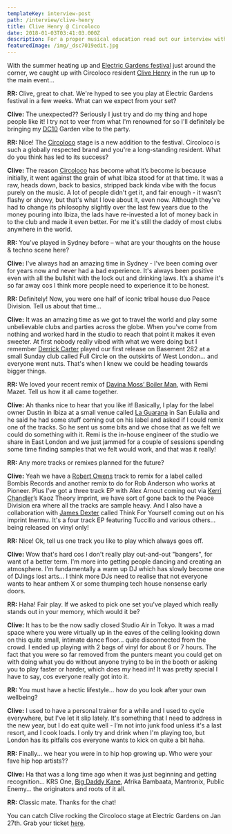 ```yaml
---
templateKey: interview-post
path: /interview/clive-henry
title: Clive Henry @ Circoloco
date: 2018-01-03T03:41:03.000Z
description: For a proper musical education read out our interview with DJ Clive.
featuredImage: /img/_dsc7019edit.jpg
---
```

With the summer heating up and [Electric Gardens festival](https://www.facebook.com/electricgardensfestival/) just around the corner, we caught up with Circoloco resident [Clive Henry](https://www.facebook.com/clivehenrymusic/) in the run up to the main event...

**RR:** Clive, great to chat. We're hyped to see you play at Electric Gardens festival in a few weeks. What can we expect from your set?

**Clive:** The unexpected?? Seriously I just try and do my thing and hope people like it! I try not to veer from what I'm renowned for so I'll definitely be bringing my [DC10](https://www.facebook.com/Dc10IbizaOfficial/) Garden vibe to the party.

**RR:** Nice! The [Circoloco](https://www.facebook.com/circolocoibiza/) stage is a new addition to the festival. Circoloco is such a globally respected brand and you're a long-standing resident. What do you think has led to its success?

**Clive:** The reason [Circoloco](https://www.facebook.com/circolocoibiza/) has become what it’s become is because initially, it went against the grain of what Ibiza stood for at that time. It was a raw, heads down, back to basics, stripped back kinda vibe with the focus purely on the music. A lot of people didn't get it, and fair enough - it wasn't flashy or showy, but that's what I love about it, even now. Although they've had to change its philosophy slightly over the last few years due to the money pouring into Ibiza, the lads have re-invested a lot of money back in to the club and made it even better. For me it's still the daddy of most clubs anywhere in the world.

**RR:** You’ve played in Sydney before – what are your thoughts on the house & techno scene here?

**Clive:** I've always had an amazing time in Sydney - I've been coming over for years now and never had a bad experience. It's always been positive even with all the bullshit with the lock out and drinking laws. It’s a shame it's so far away cos I think more people need to experience it to be honest.

**RR:** Definitely! Now, you were one half of iconic tribal house duo Peace Division. Tell us about that time...

**Clive:** It was an amazing time as we got to travel the world and play some unbelievable clubs and parties across the globe. When you've come from nothing and worked hard in the studio to reach that point it makes it even sweeter. At first nobody really vibed with what we were doing but I remember [Derrick Carter](https://www.facebook.com/Derrick-Carter-8264478846/) played our first release on Basement 282 at a small Sunday club called Full Circle on the outskirts of West London… and everyone went nuts. That's when I knew we could be heading towards bigger things.

**RR:** We loved your recent remix of [Davina Moss’ Boiler Man](https://l.facebook.com/l.php?u=https%3A%2F%2Fwww.beatport.com%2Ftrack%2Fboiler-man-clive-henry-and-remi-mazet-remix%2F9819687&h=ATPUUSKc9fZKcnTJhEKWC2HHNb_l3EyohS4Rv576r1kpp2G3z0GxQAQzWhGzyL-ImUIcqCCF2gANd5jCghJXoI6Xjwj5tU42Ff9g7lOdkI2s5VPoyYvrq5at), with Remi Mazet. Tell us how it all came together.

**Clive:** Ah thanks nice to hear that you like it! Basically, I play for the label owner Dustin in Ibiza at a small venue called [La Guarana](https://www.facebook.com/guaranaibiza/) in San Eulalia and he said he had some stuff coming out on his label and asked if I could remix one of the tracks. So he sent us some bits and we chose that as we felt we could do something with it. Remi is the in-house engineer of the studio we share in East London and we just jammed for a couple of sessions spending some time finding samples that we felt would work, and that was it really!

**RR:** Any more tracks or remixes planned for the future? 

**Clive:** Yeah we have a [Robert Owens](https://www.facebook.com/djrobertowens/) track to remix for a label called Bombis Records and another remix to do for Rob Anderson who works at Pioneer. Plus I’ve got a three track EP with Alex Arnout coming out via [Kerri Chandler](https://www.facebook.com/KerriChandlerOfficial/)’s Kaoz Theory imprint, we have sort of gone back to the Peace Division era where all the tracks are sample heavy.  And I also have a collaboration with [James Dexter](https://www.facebook.com/JamesDexterFan/) called Think For Yourself coming out on his imprint Inermu. It's a four track EP featuring Tuccillo and various others... being released on vinyl only! 

**RR:** Nice! Ok, tell us one track you like to play which always goes off.

**Clive:** Wow that's hard cos I don't really play out-and-out "bangers", for want of a better term. I'm more into getting people dancing and creating an atmosphere. I'm fundamentally a warm up DJ which has slowly become one of DJings lost arts… I think more DJs need to realise that not everyone wants to hear anthem X or some thumping tech house nonsense early doors.

**RR:** Haha! Fair play. If we asked to pick one set you've played which really stands out in your memory, which would it be?

**Clive:** It has to be the now sadly closed Studio Air in Tokyo. It was a mad space where you were virtually up in the eaves of the ceiling looking down on this quite small, intimate dance floor… quite disconnected from the crowd. I ended up playing with 2 bags of vinyl for about 6 or 7 hours. The fact that you were so far removed from the punters meant you could get on with doing what you do without anyone trying to be in the booth or asking you to play faster or harder, which does my head in! It was pretty special I have to say, cos everyone really got into it.

**RR:** You must have a hectic lifestyle... how do you look after your own wellbeing? 

**Clive:** I used to have a personal trainer for a while and I used to cycle everywhere, but I've let it slip lately. It's something that I need to address in the new year, but I do eat quite well - I’m not into junk food unless it's a last resort, and I cook loads. I only try and drink when I'm playing too, but London has its pitfalls cos everyone wants to kick on quite a bit haha. 

**RR:** Finally... we hear you were in to hip hop growing up. Who were your fave hip hop artists?? 

**Clive:** Ha that was a long time ago when it was just beginning and getting recognition... KRS One, [Big Daddy Kane](https://www.facebook.com/OfficialBigDaddyKane/), Afrika Bambaata, Mantronix, Public Enemy... the originators and roots of it all.

**RR:** Classic mate. Thanks for the chat! 

You can catch Clive rocking the Circoloco stage at Electric Gardens on Jan 27th. Grab your ticket [here](https://l.facebook.com/l.php?u=https%3A%2F%2Fwww.eventbrite.com.au%2Fe%2Felectric-gardens-festival-2018-sydney-tickets-38489481074&h=ATOlyifggt7sE7_p1-UUBEuRnK-l1oL2km8k-M-bjrp0bukbanuN6xR6cBQmGlj8j9WntYmBdBL2E-ME-g2J-Bcr9wPYdTTYOnc4tEzEtJfo_fPHYGV0Mosn).
